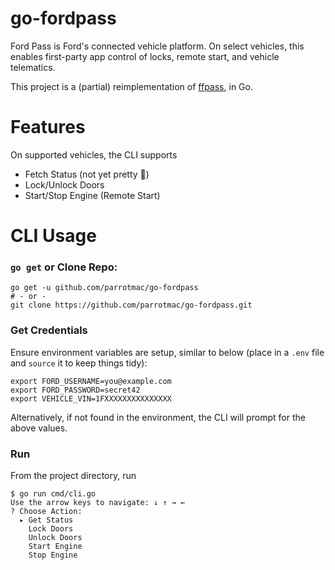 # go-fordpass

Ford Pass is Ford's connected vehicle platform. On select vehicles, this enables first-party app control of locks, remote start, and vehicle telematics.

This project is a (partial) reimplementation of [ffpass](https://github.com/d4v3y0rk/ffpass), in Go.

# Features

On supported vehicles, the CLI supports

- Fetch Status (not yet pretty 💩)
- Lock/Unlock Doors
- Start/Stop Engine (Remote Start)

# CLI Usage

### `go get` or Clone Repo:

```
go get -u github.com/parrotmac/go-fordpass
# - or -
git clone https://github.com/parrotmac/go-fordpass.git
```

### Get Credentials
Ensure environment variables are setup, similar to below (place in a `.env` file and `source` it to keep things tidy):

```
export FORD_USERNAME=you@example.com
export FORD_PASSWORD=secret42
export VEHICLE_VIN=1FXXXXXXXXXXXXXXX
```

Alternatively, if not found in the environment, the CLI will prompt for the above values.

### Run

From the project directory, run

```
$ go run cmd/cli.go
Use the arrow keys to navigate: ↓ ↑ → ←
? Choose Action:
  ▸ Get Status
    Lock Doors
    Unlock Doors
    Start Engine
    Stop Engine
```
